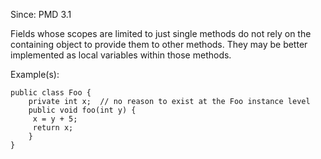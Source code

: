 Since: PMD 3.1

Fields whose scopes are limited to just single methods do not rely on the containing
object to provide them to other methods. They may be better implemented as local variables
within those methods.

Example(s):
```
public class Foo {
    private int x;  // no reason to exist at the Foo instance level
    public void foo(int y) {
     x = y + 5;
     return x;
    }
}
```
